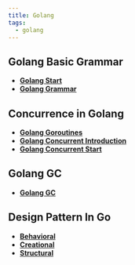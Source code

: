 ```yaml
---
title: Golang
tags: 
  - golang
---
```


## Golang Basic Grammar

- **[Golang Start](https://sherlockblaze.com/resources/blog/2019/05/07/tec/golang/golang-start)**
- **[Golang Grammar](https://sherlockblaze.com/resources/blog/2019/05/08/tec/golang/golang-grammar)**

## Concurrence in Golang

- **[Golang Goroutines](https://sherlockblaze.com/resources/blog/2019/12/04/tec/golang/golang-goroutines)**
- **[Golang Concurrent Introduction](https://sherlockblaze.com/resources/blog/2019/12/19/tec/golang/golang-concurrent-intro)**
- **[Golang Concurrent Start](https://sherlockblaze.com/resources/blog/2019/05/14/tec/golang/golang-concurrent-start)**

## Golang GC

- **[Golang GC](https://sherlockblaze.com/resources/blog/2019/12/13/tec/golang/golang-gc)**

## Design Pattern In Go

- **[Behavioral](https://sherlockblaze.com/resources/blog/2019/12/06/tec/golang/design-pattern-in-go-behavioral)**
- **[Creational](https://sherlockblaze.com/resources/blog/2019/12/06/tec/golang/design-pattern-in-go-creational)**
- **[Structural](https://sherlockblaze.com/resources/blog/2019/12/06/tec/golang/design-pattern-in-go-structural)**
